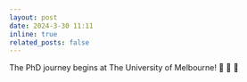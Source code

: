 ```yaml
---
layout: post
date: 2024-3-30 11:11
inline: true
related_posts: false
---
```


The PhD journey begins at The University of Melbourne! :star2: :star2: :star2: